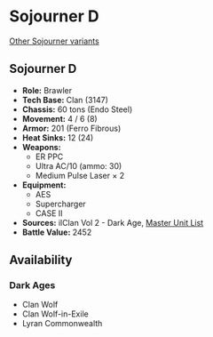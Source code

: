 # Sojourner D

[Other Sojourner variants](../sojourner.md)

## Sojourner D
- **Role:** Brawler
- **Tech Base:** Clan (3147)
- **Chassis:** 60 tons (Endo Steel)
- **Movement:** 4 / 6 (8)
- **Armor:** 201 (Ferro Fibrous)
- **Heat Sinks:** 12 (24)
- **Weapons:**
  - ER PPC
  - Ultra AC/10 (ammo: 30)
  - Medium Pulse Laser × 2
- **Equipment:**
  - AES
  - Supercharger
  - CASE II
- **Sources:** ilClan Vol 2 - Dark Age, [Master Unit List](http://masterunitlist.info/Unit/Details/7447/sojourner-d)
- **Battle Value:** 2452

## Availability

### Dark Ages
- Clan Wolf
- Clan Wolf-in-Exile
- Lyran Commonwealth


